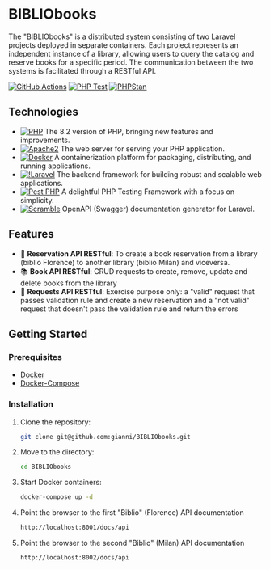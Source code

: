 # BIBLIObooks

The "BIBLIObooks" is a distributed system consisting of two Laravel projects deployed in separate containers.
Each project represents an independent instance of a library, allowing users to query the catalog and reserve books for a specific period.
The communication between the two systems is facilitated through a RESTful API.

[![GitHub Actions](https://img.shields.io/badge/GitHub%20Actions-enabled-brightgreen)](https://github.com/features/actions)
[![PHP Test](https://github.com/gianni/https://github.com/gianni/BIBLIObooks/actions/workflows/php-test.yml/badge.svg)](https://github.com/gianni/https://github.com/gianni/BIBLIObooks/actions/workflows/php-test.yml)
[![PHPStan](https://github.com/gianni/https://github.com/gianni/BIBLIObooks/actions/workflows/phpstan.yml/badge.svg)](https://github.com/gianni/https://github.com/gianni/BIBLIObooks/actions/workflows/phpstan.yml)

## Technologies

- [![PHP](https://img.shields.io/badge/PHP-8.2-purple)](https://www.php.net/)
The 8.2 version of PHP, bringing new features and improvements.
- [![Apache2](https://img.shields.io/badge/Apache2-latest-yellow)](https://httpd.apache.org/)
The web server for serving your PHP application.
- [![Docker](https://img.shields.io/badge/Docker-latest-blue)](https://www.docker.com/)
A containerization platform for packaging, distributing, and running applications.
- [![!Laravel](https://img.shields.io/badge/Laravel-10-red)](https://laravel.com/)
The backend framework for building robust and scalable web applications.
- [![Pest PHP](https://img.shields.io/badge/Pest%20PHP-latest-blue)](https://pestphp.com/)
A delightful PHP Testing Framework with a focus on simplicity.
- [![Scramble](https://img.shields.io/badge/Scramble-latest-blue)](https://scramble.dedoc.co/)
OpenAPI (Swagger) documentation generator for Laravel.


## Features

- 🚀 **Reservation API RESTful**: To create a book reservation from a library (biblio Florence) to another library (biblio Milan) and viceversa.
- 📚 **Book API RESTful**: CRUD requests to create, remove, update and delete books from the library
- 🎤 **Requests API RESTful**: Exercise purpose only: a "valid" request that passes validation rule and create a new reservation and a "not valid" request that doesn't pass the validation rule and return the errors


## Getting Started

### Prerequisites

- [Docker](https://www.docker.com/get-started)
- [Docker-Compose](https://docs.docker.com/compose/)

### Installation

1. Clone the repository:

   ```bash
   git clone git@github.com:gianni/BIBLIObooks.git
   ```
2. Move to the directory:

   ```bash
   cd BIBLIObooks
   ```
3. Start Docker containers:

   ```bash
   docker-compose up -d
   ```

4. Point the browser to the first "Biblio" (Florence) API documentation
   
    ```bash
    http://localhost:8001/docs/api
    ```

5. Point the browser to the second "Biblio" (Milan) API documentation
   
    ```bash
    http://localhost:8002/docs/api
    ```